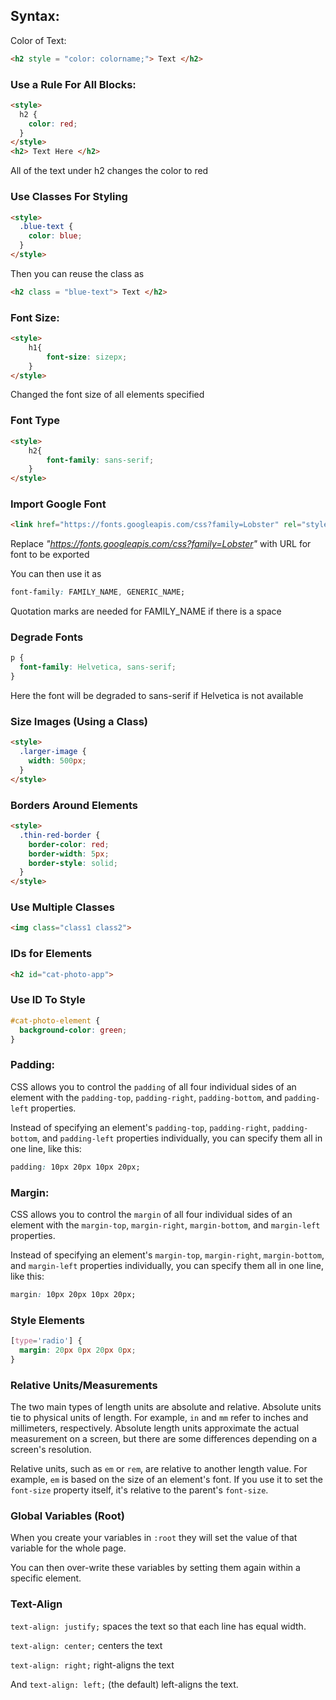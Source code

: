 ## Syntax:

Color of Text:

```HTML
<h2 style = "color: colorname;"> Text </h2>
```

### Use a Rule For All Blocks:

```html
<style>
  h2 {
    color: red;
  }
</style>
<h2> Text Here </h2>
```
All of the text under h2 changes the color to red

### Use Classes For Styling
```html
<style>
  .blue-text {
    color: blue;
  }
</style>
```
 Then you can reuse the class as
 ```HTML
<h2 class = "blue-text"> Text </h2>
 ```

### Font Size:
```HTML
<style>
	h1{
		font-size: sizepx;
	}
</style>
```
Changed the font size of all elements specified

### Font Type
```HTML
<style>
	h2{
		font-family: sans-serif;
	}
</style>
```

### Import Google Font
```HTML
<link href="https://fonts.googleapis.com/css?family=Lobster" rel="stylesheet" type="text/css">
```
Replace *"https://fonts.googleapis.com/css?family=Lobster"* with URL for font to be exported

You can then use it as 

```css
font-family: FAMILY_NAME, GENERIC_NAME;
```
Quotation marks are needed for FAMILY_NAME if there is a space

### Degrade Fonts
```css
p {
  font-family: Helvetica, sans-serif;
}
```
Here the font will be degraded to sans-serif if Helvetica is not available

### Size Images (Using a Class)
```html
<style>
  .larger-image {
    width: 500px;
  }
</style>
```

### Borders Around Elements
```html
<style>
  .thin-red-border {
    border-color: red;
    border-width: 5px;
    border-style: solid;
  }
</style>
```

### Use Multiple Classes
```html
<img class="class1 class2">
```


### IDs for Elements
```html
<h2 id="cat-photo-app">
```

### Use ID To Style
```css
#cat-photo-element {
  background-color: green;
}
```

### Padding:
CSS allows you to control the `padding` of all four individual sides of an element with the `padding-top`, `padding-right`, `padding-bottom`, and `padding-left` properties.

Instead of specifying an element's `padding-top`, `padding-right`, `padding-bottom`, and `padding-left` properties individually, you can specify them all in one line, like this:

```css
padding: 10px 20px 10px 20px;
```


### Margin:
CSS allows you to control the `margin` of all four individual sides of an element with the `margin-top`, `margin-right`, `margin-bottom`, and `margin-left` properties.

Instead of specifying an element's `margin-top`, `margin-right`, `margin-bottom`, and `margin-left` properties individually, you can specify them all in one line, like this:

```css
margin: 10px 20px 10px 20px;
```

### Style Elements
```css
[type='radio'] {
  margin: 20px 0px 20px 0px;
}
```

### Relative Units/Measurements
The two main types of length units are absolute and relative. Absolute units tie to physical units of length. For example, `in` and `mm` refer to inches and millimeters, respectively. Absolute length units approximate the actual measurement on a screen, but there are some differences depending on a screen's resolution.

Relative units, such as `em` or `rem`, are relative to another length value. For example, `em` is based on the size of an element's font. If you use it to set the `font-size` property itself, it's relative to the parent's `font-size`.

### Global Variables (Root)
When you create your variables in `:root` they will set the value of that variable for the whole page.

You can then over-write these variables by setting them again within a specific element.

### Text-Align
`text-align: justify;` spaces the text so that each line has equal width.

`text-align: center;` centers the text

`text-align: right;` right-aligns the text

And `text-align: left;` (the default) left-aligns the text.